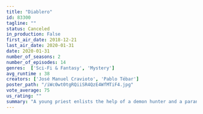 ```yaml
---
title: "Diablero"
id: 83300
tagline: ""
status: Canceled
in_production: False
first_air_date: 2018-12-21
last_air_date: 2020-01-31
date: 2020-01-31
number_of_seasons: 2
number_of_episodes: 14
genres:  ['Sci-Fi & Fantasy', 'Mystery']
avg_runtime : 38
creators: ['José Manuel Cravioto', 'Pablo Tébar']
poster_path: "/iWc0wt0tgRQiiSR4QzE4WfMTiF4.jpg"
vote_average: 75
us_rating: ""
summary: "A young priest enlists the help of a demon hunter and a paranormal expert to search for a kidnapped girl in the underworld of Mexico City."
---
```


